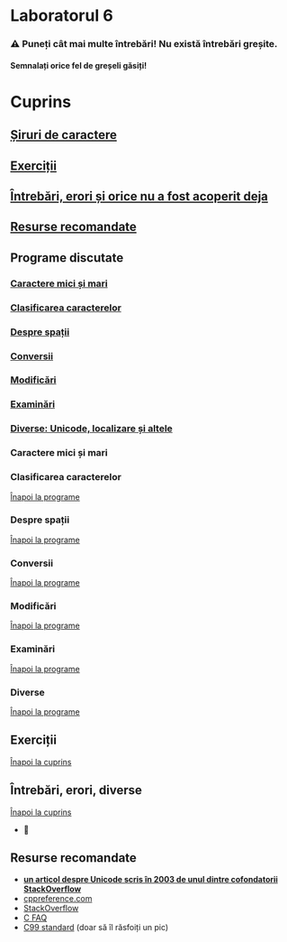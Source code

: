 # Laboratorul 6

### ⚠ Puneți cât mai multe întrebări! Nu există întrebări greșite.
#### Semnalați orice fel de greșeli găsiți!

# Cuprins
## [Șiruri de caractere](#programe-discutate)
## [Exerciții](#exerciții-1)
## [Întrebări, erori și orice nu a fost acoperit deja](#întrebări-erori-diverse)
## [Resurse recomandate](#resurse-recomandate-1)

## Programe discutate

### [Caractere mici și mari](#caractere-mici-și-mari-1)
### [Clasificarea caracterelor](#clasificarea-caracterelor-1)
### [Despre spații](#despre-spații-1)
### [Conversii](#conversii-1)
### [Modificări](#modificări-1)
### [Examinări](#examinări-1)
### [Diverse: Unicode, localizare și altele](#Diverse)

### Caractere mici și mari



### Clasificarea caracterelor
[Înapoi la programe](#programe-discutate-1)



### Despre spații
[Înapoi la programe](#programe-discutate-1)



### Conversii
[Înapoi la programe](#programe-discutate-1)



### Modificări
[Înapoi la programe](#programe-discutate-1)



### Examinări
[Înapoi la programe](#programe-discutate-1)



### Diverse
[Înapoi la programe](#programe-discutate-1)



## Exerciții
[Înapoi la cuprins](#cuprins)



## Întrebări, erori, diverse
[Înapoi la cuprins](#cuprins)

* 🚧

## Resurse recomandate
- **[un articol despre Unicode scris în 2003 de unul dintre cofondatorii StackOverflow](https://www.joelonsoftware.com/articles/Unicode.html)**
- [cppreference.com](https://en.cppreference.com/w/c)
- [StackOverflow](https://stackoverflow.com/questions/tagged/c?tab=Votes)
- [C FAQ](http://c-faq.com/questions.html)
- [C99 standard](http://www.open-std.org/jtc1/sc22/wg14/www/docs/n1256.pdf) (doar să îl răsfoiți un pic)
